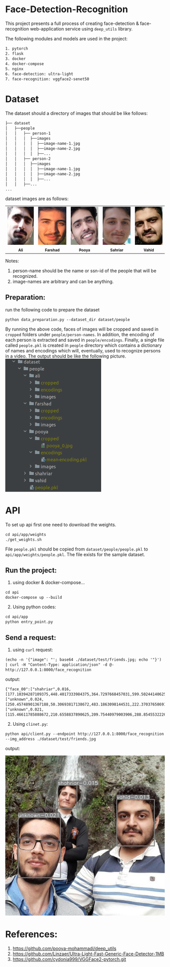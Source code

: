 # Face-Detection-Recognition

This project presents a full process of creating face-detection & face-recognition web-application service using 
`deep_utils` library.

The following modules and models are used in the project:
```
1. pytorch
2. flask
3. docker
4. docker-compose
5. nginx
6. face-detection: ultra-light
7. face-recognition: vggface2-senet50
```

# Dataset

The dataset should a directory of images that should be like follows:

```
├── dataset
│   ├──people
│   │   ├── person-1
│   │   │  ├──images
│   │   │  │  ├──image-name-1.jpg
│   │   │  │  ├──image-name-2.jpg
│   │   │  │  ├──...
│   │   ├── person-2
│   │   │  ├──images
│   │   │  │  ├──image-name-1.jpg
│   │   │  │  ├──image-name-2.jpg
│   │   │  │  ├──...
│   │   ├──...
...
```

dataset images are as follows:

<table align="center">
  <tr>
    <td align="center">
      <a href="#">
        <img src="https://raw.githubusercontent.com/pooya-mohammadi/face-detection-recognition/main/dataset/people/ali/cropped/ali_0.jpg" width="100px;" height="120px;" alt="Ali"/><br>
        <sub>
          <b>Ali</b>
        </sub>
      </a>
    </td>
    <td align="center">
      <a href="#">
        <img src="https://raw.githubusercontent.com/pooya-mohammadi/face-detection-recognition/main/dataset/people/farshad/cropped/farshad_0.jpg" width="100px;" height="120px;" alt="Farshad"/><br>
        <sub>
          <b>Farshad</b>
        </sub>
      </a>
    </td>
    <td align="center">
      <a href="https://github.com/pooya-mohammadi">
        <img src="https://raw.githubusercontent.com/pooya-mohammadi/face-detection-recognition/main/dataset/people/pooya/cropped/pooya_0.jpg" width="100px;" height="120px;" alt="Pooya"/><br>
        <sub>
          <b>Pooya</b>
        </sub>
      </a>
    </td>
    <td align="center">
      <a href="#">
        <img src="https://raw.githubusercontent.com/pooya-mohammadi/face-detection-recognition/main/dataset/people/shahriar/cropped/shahriar_2_0.jpg" width="100px;" height="120px;" alt="Shahriar"/><br>
        <sub>
          <b>Sahriar</b>
        </sub>
      </a>
    </td>
    <td align="center">
      <a href="#">
        <img src="https://raw.githubusercontent.com/pooya-mohammadi/face-detection-recognition/main/dataset/people/vahid/cropped/vahid_0.jpg" width="100px;" height="120px;" alt="Vahid"/><br>
        <sub>
          <b>Vahid</b>
        </sub>
      </a>
    </td>
  </tr>
</table>

Notes:

1. person-name should be the name or ssn-id of the people that will be recognized.
2. image-names are arbitrary and can be anything.

## Preparation:

run the following code to prepare the dataset

```commandline
python data_preparation.py --dataset_dir dataset/people
```

By running the above code, faces of images will be cropped and saved in `cropped` folders under `people/person-names`.
In addition, the encoding of each person is extracted and saved in `people/encodings`. Finally, a single file called
`people.pkl` is created in `people` directory which contains a dictionary of names and encodings which will, eventually,
used to recognize persons in a video. The output should be like the following picture.
</br>
![](images/dataset_directory.png)


# API
To set up api first one need to download the weights.
```commandline
cd api/app/weights
./get_weights.sh
```

File `people.pkl` should be copied from `dataset/people/people.pkl` to `api/app/weights/people.pkl`. The file exists for
the sample dataset.

## Run the project:
1. using docker & docker-compose...
```commandline
cd api
docker-compose up --build
```
2. Using python codes:
```commandline
cd api/app
python entry_point.py
```

## Send a request:
1. using `curl` request:
```commandline
(echo -n '{"image": "'; base64 ./dataset/test/friends.jpg; echo '"}') | curl -H "Content-Type: application/json" -d @-  http://127.0.0.1:8000/face_recognition
```
output:
```commandline
{"face_00":["shahriar",0.016,[177.10394287109375,448.4017333984375,364.7297668457031,599.50244140625]],"face_01":["unknown",0.024,[250.45748901367188,50.30693817138672,483.1863098144531,222.37037658691406]],"face_02":["unknown",0.021,[115.46611785888672,210.6558837890625,209.75440979003906,288.85455322265625]]}

```

2. Using `clinet.py`:
```commandline
python api/client.py --endpoint http://127.0.0.1:8000/face_recognition --img_address ./dataset/test/friends.jpg 
```
output: 

![](dataset/test/friends_res.jpg)


# References:
1. https://github.com/pooya-mohammadi/deep_utils
2. https://github.com/Linzaer/Ultra-Light-Fast-Generic-Face-Detector-1MB
3. https://github.com/cydonia999/VGGFace2-pytorch.git
